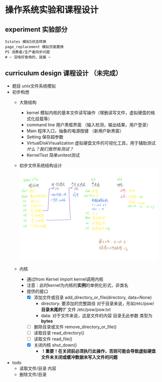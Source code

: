 # 操作系统实验和课程设计

## experiment 实验部分
    5states 模拟5状态转换
    page_replacement 模拟页面置换
    PS 消费者/生产者同步问题
    # ~ 没啥好食用的，就酱 ~
  
## curriculum design 课程设计 （未完成）
  - 题目 unix文件系统模拟
  - 初步构想
    - 大致结构
        - kernel 模拟内核的基本文件读写操作（增删读写文件，虚拟硬盘的格式化挂载等）
        - command line 用户黑框界面 （输入检测，输出结果，用户登录）
        - Main 程序入口，抽象的电源按键 （新用户新黑窗）
        - Setting 保存超参数
        - VirtualDiskVisualization 虚拟硬盘文件的可视化工具，用于辅助测试 *什么？我们竟然有测试？*
        - KernelTest 简单unitest测试
        
    - 初步文件系统结构设计
          ![Image text](./miscellaneous/文件系统结构.png)
          
    - 内核
        - 通过from Kernel import kernel调用内核
        - 注意：此时kernel为内核的**实例**的单例化形式，非类名
        - 提供的接口
            - [x] 添加文件或目录 add_directory_or_file(directory, data=None)
                - directory: 要添加的完整路径 对于目录来说，形如/etc/psw/ **目录末尾的‘/’** 文件 /etc/psw/psw.txt
                - data: 对于文件来说，这是文件的内容 目录无此参数 类型为**bytes**
            - [ ] 删除目录或文件 remove_directory_or_file()
            - [ ] 读取目录 read_directory()
            - [ ] 读取文件 read_file()
            - [x] 关闭内核 shut_down()
                - **！重要！在关闭前必须执行此操作，否则可能会导致虚拟硬盘文件未关闭或缓冲数据未写入文件的问题**
  - todo
    - 读取文件/目录 内容
    - 删除文件/目录